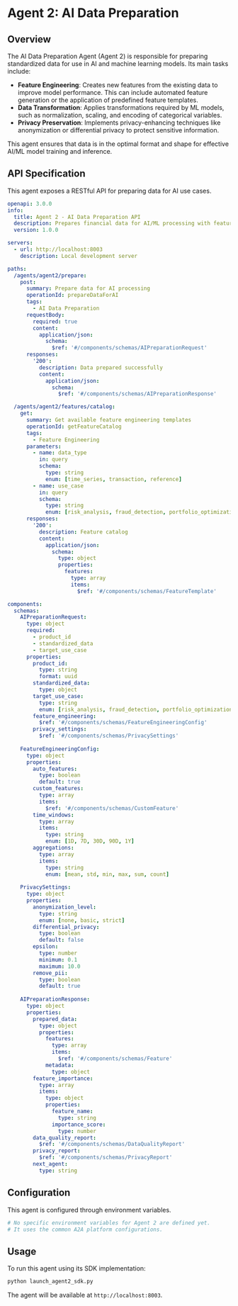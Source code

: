 # Agent 2: AI Data Preparation

## Overview

The AI Data Preparation Agent (Agent 2) is responsible for preparing standardized data for use in AI and machine learning models. Its main tasks include:

-   **Feature Engineering**: Creates new features from the existing data to improve model performance. This can include automated feature generation or the application of predefined feature templates.
-   **Data Transformation**: Applies transformations required by ML models, such as normalization, scaling, and encoding of categorical variables.
-   **Privacy Preservation**: Implements privacy-enhancing techniques like anonymization or differential privacy to protect sensitive information.

This agent ensures that data is in the optimal format and shape for effective AI/ML model training and inference.

## API Specification

This agent exposes a RESTful API for preparing data for AI use cases.

```yaml
openapi: 3.0.0
info:
  title: Agent 2 - AI Data Preparation API
  description: Prepares financial data for AI/ML processing with feature engineering
  version: 1.0.0

servers:
  - url: http://localhost:8003
    description: Local development server

paths:
  /agents/agent2/prepare:
    post:
      summary: Prepare data for AI processing
      operationId: prepareDataForAI
      tags:
        - AI Data Preparation
      requestBody:
        required: true
        content:
          application/json:
            schema:
              $ref: '#/components/schemas/AIPreparationRequest'
      responses:
        '200':
          description: Data prepared successfully
          content:
            application/json:
              schema:
                $ref: '#/components/schemas/AIPreparationResponse'

  /agents/agent2/features/catalog:
    get:
      summary: Get available feature engineering templates
      operationId: getFeatureCatalog
      tags:
        - Feature Engineering
      parameters:
        - name: data_type
          in: query
          schema:
            type: string
            enum: [time_series, transaction, reference]
        - name: use_case
          in: query
          schema:
            type: string
            enum: [risk_analysis, fraud_detection, portfolio_optimization, credit_scoring]
      responses:
        '200':
          description: Feature catalog
          content:
            application/json:
              schema:
                type: object
                properties:
                  features:
                    type: array
                    items:
                      $ref: '#/components/schemas/FeatureTemplate'

components:
  schemas:
    AIPreparationRequest:
      type: object
      required:
        - product_id
        - standardized_data
        - target_use_case
      properties:
        product_id:
          type: string
          format: uuid
        standardized_data:
          type: object
        target_use_case:
          type: string
          enum: [risk_analysis, fraud_detection, portfolio_optimization, credit_scoring]
        feature_engineering:
          $ref: '#/components/schemas/FeatureEngineeringConfig'
        privacy_settings:
          $ref: '#/components/schemas/PrivacySettings'
    
    FeatureEngineeringConfig:
      type: object
      properties:
        auto_features:
          type: boolean
          default: true
        custom_features:
          type: array
          items:
            $ref: '#/components/schemas/CustomFeature'
        time_windows:
          type: array
          items:
            type: string
            enum: [1D, 7D, 30D, 90D, 1Y]
        aggregations:
          type: array
          items:
            type: string
            enum: [mean, std, min, max, sum, count]
    
    PrivacySettings:
      type: object
      properties:
        anonymization_level:
          type: string
          enum: [none, basic, strict]
        differential_privacy:
          type: boolean
          default: false
        epsilon:
          type: number
          minimum: 0.1
          maximum: 10.0
        remove_pii:
          type: boolean
          default: true
    
    AIPreparationResponse:
      type: object
      properties:
        prepared_data:
          type: object
          properties:
            features:
              type: array
              items:
                $ref: '#/components/schemas/Feature'
            metadata:
              type: object
        feature_importance:
          type: array
          items:
            type: object
            properties:
              feature_name:
                type: string
              importance_score:
                type: number
        data_quality_report:
          $ref: '#/components/schemas/DataQualityReport'
        privacy_report:
          $ref: '#/components/schemas/PrivacyReport'
        next_agent:
          type: string
```

## Configuration

This agent is configured through environment variables.

```bash
# No specific environment variables for Agent 2 are defined yet.
# It uses the common A2A platform configurations.
```

## Usage

To run this agent using its SDK implementation:

```bash
python launch_agent2_sdk.py
```

The agent will be available at `http://localhost:8003`.
